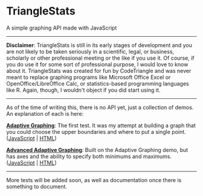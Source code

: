 # TriangleStats
A simple graphing API made with JavaScript

***

**Disclaimer**: TriangleStats is still in its early stages of development and you are not likely to be taken seriously in a scientific, legal, or business, scholarly or other professional meeting or the like if you use it. Of course, if you do use it for some sort of professional purpose, I would love to know about it. TriangleStats was created for fun by CodeTriangle and was never meant to replace graphing programs like Microsoft Office Excel or OpenOffice/LibreOffice Calc, or statistics-based programming languages like R. Again, though, I wouldn't object if you did start using it.

***

As of the time of writing this, there is no API yet, just a collection of demos. An explanation of each is here:

**[Adaptive Graphing](http://CodeTriangle.github.io/TriangleStats/adaptive-graphing.html)**:
The first test. It was my attempt at building a graph that you could choose the upper boundaries and where to put a single point.
([JavaScript](http://github.com/CodeTriangle/TriangleStats/blob/master/js/adaptive-graphing.js) | [HTML](http://github.com/CodeTriangle/TriangleStats/blob/master/adaptive-graphing.html))

**[Advanced Adaptive Graphing](http://CodeTriangle.github.io/TriangleStats/adaptive-graphing-advanced.html)**:
Built on the Adaptive Graphing demo, but has axes and the ability to specify both minimums and maximums.
([JavaScript](http://github.com/CodeTriangle/TriangleStats/blob/master/js/adaptive-graphing-advanced.js) | [HTML](http://github.com/CodeTriangle/TriangleStats/blob/master/adaptive-graphing.html))

***

More tests will be added soon, as well as documentation once there is something to document.